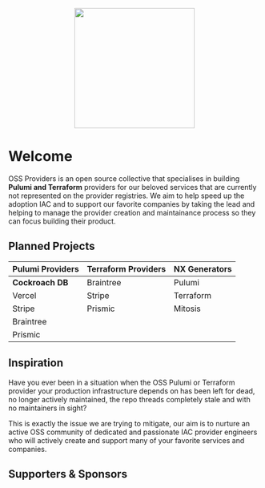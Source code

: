 <p  align="center">
  <img width="240" height="240" src="https://user-images.githubusercontent.com/65465380/198850258-9d85787d-7b54-4431-a671-59e133173234.png">
</P>

# Welcome
OSS Providers is an open source collective that specialises in building **Pulumi and Terraform** providers for our beloved services that are currently not represented on the provider registries. We aim to help speed up the adoption IAC and to support our favorite companies by taking the lead and helping to manage the provider creation and maintainance process so they can focus building their product.

## Planned Projects

| Pulumi Providers             | Terraform Providers     | NX Generators      |
| :--                          |     :--                 |     :--            |
| **Cockroach DB**             | Braintree               | Pulumi             |
| Vercel                       | Stripe                  | Terraform          |
| Stripe                       | Prismic                 | Mitosis            |
| Braintree                    |                         |                    |
| Prismic                      |

## Inspiration

Have you ever been in a situation when the OSS Pulumi or Terraform provider your production infrastructure depends on has been left for dead, no longer actively maintained, the repo threads completely stale and with no maintainers in sight?

This is exactly the issue we are trying to mitigate, our aim is to nurture an active OSS community of dedicated and passionate IAC provider engineers who will actively create and support many of your favorite services and companies.

## Supporters & Sponsors
